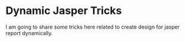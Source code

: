 Dynamic Jasper Tricks
=====================

I am going to share some tricks here related to create design for jasper report dynamically.
